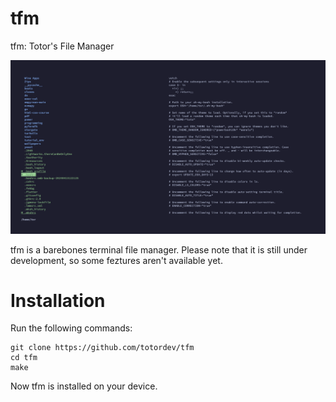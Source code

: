 # tfm
tfm: Totor's File Manager

![](https://github.com/totordev/tfm/blob/main/Feb18_04:24:35PM.png?raw=true)

tfm is a barebones terminal file manager. Please note that it is still under development, so some feztures aren't available yet.

# Installation

Run the following commands:
```
git clone https://github.com/totordev/tfm
cd tfm
make
```

Now tfm is installed on your device.

